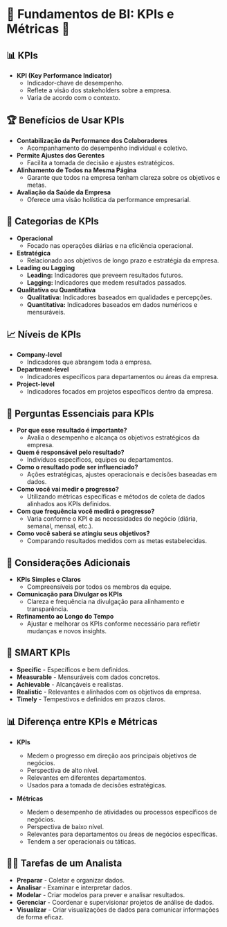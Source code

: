 # 🌟 Fundamentos de BI: KPIs e Métricas 🌟

## 📊 KPIs

- **KPI (Key Performance Indicator)**
  - Indicador-chave de desempenho.
  - Reflete a visão dos stakeholders sobre a empresa.
  - Varia de acordo com o contexto.

## 🏆 Benefícios de Usar KPIs

- **Contabilização da Performance dos Colaboradores**
  - Acompanhamento do desempenho individual e coletivo.
- **Permite Ajustes dos Gerentes**
  - Facilita a tomada de decisão e ajustes estratégicos.
- **Alinhamento de Todos na Mesma Página**
  - Garante que todos na empresa tenham clareza sobre os objetivos e metas.
- **Avaliação da Saúde da Empresa**
  - Oferece uma visão holística da performance empresarial.

## 📂 Categorias de KPIs

- **Operacional**
  - Focado nas operações diárias e na eficiência operacional.
- **Estratégica**
  - Relacionado aos objetivos de longo prazo e estratégia da empresa.
- **Leading ou Lagging**
  - **Leading:** Indicadores que preveem resultados futuros.
  - **Lagging:** Indicadores que medem resultados passados.
- **Qualitativa ou Quantitativa**
  - **Qualitativa:** Indicadores baseados em qualidades e percepções.
  - **Quantitativa:** Indicadores baseados em dados numéricos e mensuráveis.

## 📈 Níveis de KPIs

- **Company-level**
  - Indicadores que abrangem toda a empresa.
- **Department-level**
  - Indicadores específicos para departamentos ou áreas da empresa.
- **Project-level**
  - Indicadores focados em projetos específicos dentro da empresa.

## 🧩 Perguntas Essenciais para KPIs

- **Por que esse resultado é importante?**
  - Avalia o desempenho e alcança os objetivos estratégicos da empresa.
- **Quem é responsável pelo resultado?**
  - Indivíduos específicos, equipes ou departamentos.
- **Como o resultado pode ser influenciado?**
  - Ações estratégicas, ajustes operacionais e decisões baseadas em dados.
- **Como você vai medir o progresso?**
  - Utilizando métricas específicas e métodos de coleta de dados alinhados aos KPIs definidos.
- **Com que frequência você medirá o progresso?**
  - Varia conforme o KPI e as necessidades do negócio (diária, semanal, mensal, etc.).
- **Como você saberá se atingiu seus objetivos?**
  - Comparando resultados medidos com as metas estabelecidas.

## 🌟 Considerações Adicionais

- **KPIs Simples e Claros**
  - Compreensíveis por todos os membros da equipe.
- **Comunicação para Divulgar os KPIs**
  - Clareza e frequência na divulgação para alinhamento e transparência.
- **Refinamento ao Longo do Tempo**
  - Ajustar e melhorar os KPIs conforme necessário para refletir mudanças e novos insights.

## 🎯 SMART KPIs

- **Specific** - Específicos e bem definidos.
- **Measurable** - Mensuráveis com dados concretos.
- **Achievable** - Alcançáveis e realistas.
- **Realistic** - Relevantes e alinhados com os objetivos da empresa.
- **Timely** - Tempestivos e definidos em prazos claros.

## 📊 Diferença entre KPIs e Métricas

- **KPIs**
  - Medem o progresso em direção aos principais objetivos de negócios.
  - Perspectiva de alto nível.
  - Relevantes em diferentes departamentos.
  - Usados para a tomada de decisões estratégicas.

- **Métricas**
  - Medem o desempenho de atividades ou processos específicos de negócios.
  - Perspectiva de baixo nível.
  - Relevantes para departamentos ou áreas de negócios específicas.
  - Tendem a ser operacionais ou táticas.

## 👩‍💼 Tarefas de um Analista

- **Preparar** - Coletar e organizar dados.
- **Analisar** - Examinar e interpretar dados.
- **Modelar** - Criar modelos para prever e analisar resultados.
- **Gerenciar** - Coordenar e supervisionar projetos de análise de dados.
- **Visualizar** - Criar visualizações de dados para comunicar informações de forma eficaz.
